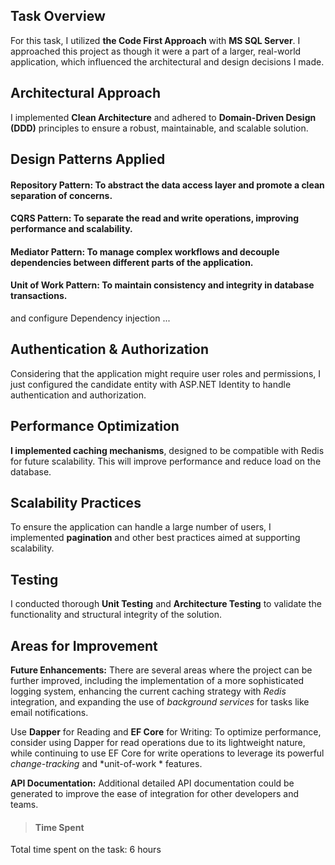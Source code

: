 ## Task Overview
For this task, I utilized **the Code First Approach** with **MS SQL Server**. I approached this project as though it were a part of a larger, real-world application, which influenced the architectural and design decisions I made.

## Architectural Approach
I implemented **Clean Architecture** and adhered to **Domain-Driven Design (DDD)** principles to ensure a robust, maintainable, and scalable solution.

## Design Patterns Applied
#### **Repository Pattern:** To abstract the data access layer and promote a clean separation of concerns.

#### **CQRS Pattern:** To separate the read and write operations, improving performance and scalability.
#### **Mediator Pattern:** To manage complex workflows and decouple dependencies between different parts of the application.
#### **Unit of Work Pattern:** To maintain consistency and integrity in database transactions.
and configure Dependency injection ...
## Authentication & Authorization
Considering that the application might require user roles and permissions, I just configured the candidate entity with ASP.NET Identity to handle authentication and authorization.

## Performance Optimization
**I implemented caching mechanisms**, designed to be compatible with Redis for future scalability. This will improve performance and reduce load on the database.

## Scalability Practices
To ensure the application can handle a large number of users, I implemented **pagination** and other best practices aimed at supporting scalability.

## Testing
I conducted thorough **Unit Testing** and  **Architecture Testing** to validate the functionality and structural integrity of the solution.

## Areas for Improvement
**Future Enhancements:** There are several areas where the project can be further improved, including the implementation of a more sophisticated logging system, enhancing the current caching strategy with *Redis* integration, and expanding the use of *background services* for tasks like email notifications.

Use **Dapper** for Reading and **EF Core** for Writing: To optimize performance, consider using Dapper for read operations due to its lightweight nature, while continuing to use EF Core for write operations to leverage its powerful *change-tracking* and *unit-of-work * features.

**API Documentation:** Additional detailed API documentation could be generated to improve the ease of integration for other developers and teams.


> #### Time Spent
Total time spent on the task: 6 hours
